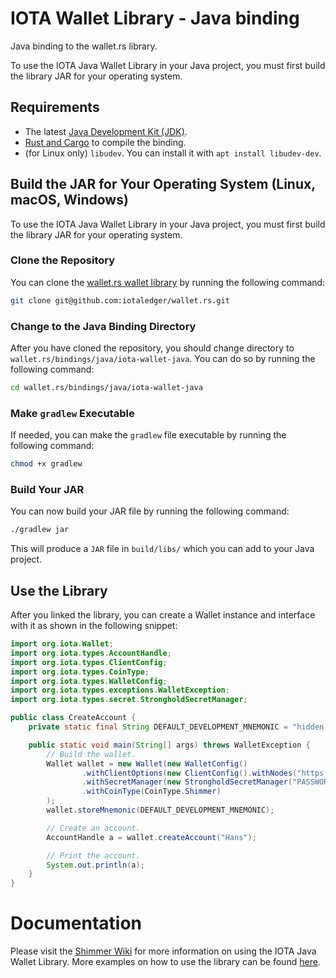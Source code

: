 # IOTA Wallet Library - Java binding

Java binding to the wallet.rs library.

To use the IOTA Java Wallet Library in your Java project, you must first build the library JAR for your operating
system.

## Requirements

* The latest [Java Development Kit (JDK)](https://www.oracle.com/java/technologies/downloads/).
* [Rust and Cargo](https://doc.rust-lang.org/cargo/getting-started/installation.html) to compile the binding.
* (for Linux only) `libudev`. You can install it with `apt install libudev-dev`.

## Build the JAR for Your Operating System (Linux, macOS, Windows)

To use the IOTA Java Wallet Library in your Java project, you must first build the library JAR for your operating
system.

### Clone the Repository

You can clone the [wallet.rs wallet library](https://github.com/iotaledger/wallet.rs) by running the following command:

```bash
git clone git@github.com:iotaledger/wallet.rs.git
```

### Change to the Java Binding Directory

After you have cloned the repository, you should change directory to `wallet.rs/bindings/java/iota-wallet-java`. You can do so by
running the following command:

```bash
cd wallet.rs/bindings/java/iota-wallet-java
```

### Make `gradlew` Executable

If needed, you can make the `gradlew` file executable by running the following command:

```bash
chmod +x gradlew
```

### Build Your JAR

You can now build your JAR file by running the following command:

```bash
./gradlew jar
```

This will produce a `JAR` file in `build/libs/` which you can add to your Java project.

## Use the Library

After you linked the library, you can create a Wallet instance and interface with it as shown in the following snippet:

```java
import org.iota.Wallet;
import org.iota.types.AccountHandle;
import org.iota.types.ClientConfig;
import org.iota.types.CoinType;
import org.iota.types.WalletConfig;
import org.iota.types.exceptions.WalletException;
import org.iota.types.secret.StrongholdSecretManager;

public class CreateAccount {
    private static final String DEFAULT_DEVELOPMENT_MNEMONIC = "hidden enroll proud copper decide negative orient asset speed work dolphin atom unhappy game cannon scheme glow kid ring core name still twist actor";

    public static void main(String[] args) throws WalletException {
        // Build the wallet.
        Wallet wallet = new Wallet(new WalletConfig()
                .withClientOptions(new ClientConfig().withNodes("https://api.testnet.shimmer.network"))
                .withSecretManager(new StrongholdSecretManager("PASSWORD_FOR_ENCRYPTION", null, "example-wallet"))
                .withCoinType(CoinType.Shimmer)
        );
        wallet.storeMnemonic(DEFAULT_DEVELOPMENT_MNEMONIC);

        // Create an account.
        AccountHandle a = wallet.createAccount("Hans");

        // Print the account.
        System.out.println(a);
    }
}
```

# Documentation

Please visit the [Shimmer Wiki](https://wiki.shimmer.network) for more information on using the IOTA Java Wallet Library.
More examples on how to use the library can be found [here](examples/src).